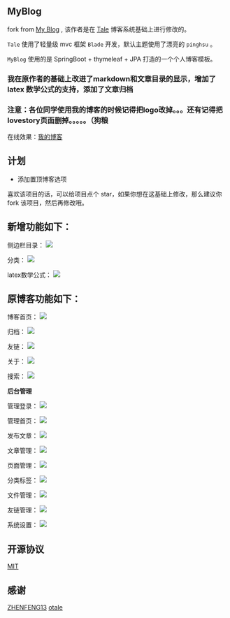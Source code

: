 ## MyBlog

fork from [My Blog](https://github.com/ZHENFENG13/My-Blog) , 该作者是在 [Tale](https://github.com/otale/tale) 博客系统基础上进行修改的。

`Tale` 使用了轻量级 mvc 框架 `Blade` 开发，默认主题使用了漂亮的 `pinghsu` 。

`MyBlog` 使用的是 SpringBoot + thymeleaf + JPA 打造的一个个人博客模板。


### 我在原作者的基础上改进了markdown和文章目录的显示，增加了latex 数学公式的支持，添加了文章归档

### 注意：各位同学使用我的博客的时候记得把logo改掉。。。还有记得把lovestory页面删掉。。。。。（狗粮

在线效果：[我的博客](http://hslovelal.top/)

## 计划

*  添加置顶博客选项


喜欢该项目的话，可以给项目点个 star，如果你想在这基础上修改，那么建议你 fork 该项目，然后再修改哦。
## 新增功能如下：

 侧边栏目录：
 ![](img/1.png)

 分类：
 ![](img/2.png)

 latex数学公式：
 ![](img/4.png)
 


## 原博客功能如下：

 博客首页：
 ![](img/index.png)

 归档：
 ![](img/metas.png)

 友链：
 ![](img/links.png)
 
 关于：
 ![](img/about.png)
 
 搜索：
 ![](img/search.png)
 
 **后台管理**
 
 管理登录：
 ![](img/admin-login.png)
 
 管理首页：
 ![](img/admin-index.png)
 
 发布文章：
 ![](img/admin-publish.png)
 
 文章管理：
 ![](img/admin-article.png)
 
 页面管理：
 ![](img/admin-pages.png)
 
 分类标签：
 ![](img/admin-category.png)
 
 文件管理：
 ![](img/admin-upload.png)
  
 友链管理：
 ![](img/admin-links.png)
   
 系统设置：
 ![](img/admin-setting.png)
 
## 开源协议

[MIT](./LICENSE)

## 感谢

[ZHENFENG13](https://github.com/ZHENFENG13)
[otale](https://github.com/otale)
